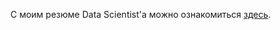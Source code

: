 С моим резюме Data Scientist'а можно ознакомиться [здесь](https://github.com/nizov-as/CMC-MSU-Practice/blob/main/CV/cv-nizov-alexander.pdf).

